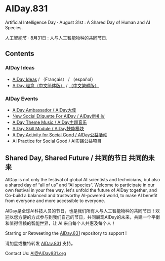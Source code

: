 # AIDay.831
Artificial Intelligence Day · August 31st :  A Shared Day of Human and AI Species.

人工智能节 · 8月31日 :  人与人工智能物种的共同节日.

## Contents

### AIDay Ideas
<ul>
<li><a href="/AIDay.Ideas_EN.md">AIDay Ideas</a>  / （Français） / （español）</li>
<li><a href="/AIDay.Ideas_CHS.md">AIDay 理念（中文简体版）</a> / <a href="/AIDay.Ideas_CHT.md">（中文繁體版）</a></li>
</ul>

### AIDay Events

<ul>
<li><a href="/AIDay.Ambassador.md">AIDay Ambassador / AIDay大使</a></li>
<li><a href="/New.Social.Etiquette.md">New Social Etiquette For AIDay / AIDay新礼仪</a></li>
<li><a href="https://github.com/AIDay831/AIDay.Music">AIDay Theme Music / AIDay主题音乐</a></li>
<li><a href="https://github.com/AIDay831/AIDay.Skills">AIDay Skill Module / AIDay技能模块</a></li>
<li><a href="/AIDay.Activity.md">AIDay Activity for Social Good / AIDay公益活动</a></li>
<li>AI Practice for Social Good / AI实践公益项目</li>
</ul>

## Shared Day, Shared Future / 共同的节日  共同的未来
AIDay is not only the festival of global  AI scientists and technicians, but also a shared day of “all of us” and “AI species”. 
Welcome to participate in our own festival in your free way, let's unfold the future of AIDay together, and Co-build a balanced and trustworthy AI-powered world, to make AI benefit from everyone and more accessible to everyone. 

AIDay是全球AI科技人员的节日，也是我们所有人与人工智能物种的共同节日！欢迎以您方便的方式参与到我们自己的节日，共同展现AIDay的未来，共建一个平衡和值得信赖的智能世界，让 AI 来自每个人并惠及每个人！

Starring or Retweeting the <a href="https://github.com/AIDay831/AIDay.831">AIDay.831</a> repository to support !

请加星或推特转发 <a href="https://github.com/AIDay831/AIDay.831">AIDay.831</a> 支持。
 
Contact Us: AI@AIDay831.org


